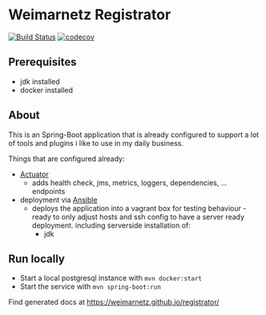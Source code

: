 Weimarnetz Registrator
====

[![Build Status](https://travis-ci.com/weimarnetz/registrator.svg?branch=master)](https://travis-ci.com/weimarnetz/registrator) [![codecov](https://codecov.io/gh/weimarnetz/registrator/branch/master/graph/badge.svg)](https://codecov.io/gh/weimarnetz/registrator)

Prerequisites
----
* jdk installed
* docker installed

About
----
This is an Spring-Boot application that is already configured to support a lot of tools and plugins i like to use in my daily business.

Things that are configured already:
* [Actuator](https://docs.spring.io/spring-boot/docs/current/reference/htmlsingle/#production-ready)
	* adds health check, jms, metrics, loggers, dependencies, ... endpoints
* deployment via [Ansible](https://www.ansible.com/)
	* deploys the application into a vagrant box for testing behaviour - ready to only adjust hosts and ssh config to
	  have a server ready deployment. including serverside installation of:
		* jdk

Run locally
-----

* Start a local postgresql instance with `mvn docker:start`
* Start the service with ```mvn spring-boot:run```

Find generated docs at https://weimarnetz.github.io/registrator/
